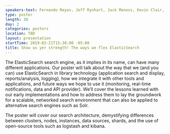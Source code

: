 ```yaml
---
speakers-text: Fernando Reyes, Jeff Rynhart, Jack Maness, Kevin Clair, Kim Pham
type: poster
length: 30
day: 2
categories: posters
location: TBD
layout: presentation
startTime: 2019-02-21T15:30:00 -05:00
title: Show us yer strength! The ways we flex ElasticSearch
---
```

The ElasticSearch search engine, as it implies in its name, can have many different applications. Our poster will talk about the way that we (and you can) use ElasticSearch in library technology (application search and display, reports/analysis, logging), how we integrate it with other tools and applications, and future ways we hope to use it (monitoring, real-time notifications, data and API provider). We’ll cover the lessons learned with our early implementations and how to address them to lay the groundwork for a scalable, networked search environment that can also be applied to alternative search engines such as Solr.

The poster will cover our search architecture, demystifying differences between clusters, nodes, instances, data sources, shards, and the use of open-source tools such as logstash and kibana.